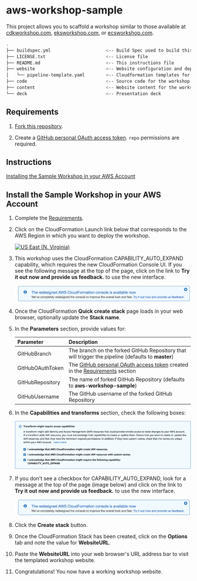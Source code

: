 # aws-workshop-sample

This project allows you to scaffold a workshop similar to those available at [cdkworkshop.com](https://cdkworkshop.com/), [eksworkshop.com](https://eksworkshop.com/), or [ecsworkshop.com](https://ecsworkshop.com/).

```bash
.
├── buildspec.yml                     <-- Build Spec used to build this project in CodeBuild
├── LICENSE.txt                       <-- License file
├── README.md                         <-- This instructions file
├── website                           <-- Website configuration and deployment
│   └── pipeline-template.yaml        <-- Cloudformation templates for CodePipeline
├── code                              <-- Source code for the workshop
├── content                           <-- Website content for the workshop
└── deck                              <-- Presentation deck
```

## Requirements

1. [Fork this repository](https://help.github.com/articles/fork-a-repo/).

2. Create a [GitHub personal OAuth access token](https://help.github.com/articles/creating-a-personal-access-token-for-the-command-line/).  `repo` permissions are required.

## Instructions

[Installing the Sample Workshop in your AWS Account](#installing-the-sample-workshop-in-your-aws-account)

## Install the Sample Workshop in your AWS Account

1. Complete the [Requirements](#requirements).

1. Click on the CloudFormation Launch link below that corresponds to the AWS Region in which you want to deploy the workshop.

    [![US East (N. Virginia)](https://samdengler.github.io/cloudformation-launch-stack-button-svg/images/us-east-1.svg)](https://console.aws.amazon.com/cloudformation/home?region=us-east-1#/stacks/create/review?stackName=aws-workshop-sample&templateURL=https://s3.amazonaws.com/aws-workshop-sample-us-east-1/pipeline-template.yaml&param_GitHubBranch=master&param_GitHubRepository=aws-workshop-sample)      


1. This workshop uses the CloudFormation CAPABILITY_AUTO_EXPAND capability, which requires the new CloudFormation Console UI.  If you see the following message at the top of the page, click on the link to **Try it out now and provide us feedback.** to use the new interface.

    ![CloudFormation New UI Dialog](images/cloudformation-new-ui-dialog.png)

1. Once the CloudFormation **Quick create stack** page loads in your web browser, optionally update the **Stack name**.

1. In the **Parameters** section, provide values for:

    | Parameter | Description |
    | --- | --- |
    | GitHubBranch | The branch on the forked GitHub Repository that will trigger the pipeline (defaults to **master**) |
    | GitHubOAuthToken | The [GitHub personal OAuth access token](https://help.github.com/articles/creating-a-personal-access-token-for-the-command-line/) created in the [Requirements](#requirements) section |
    | GitHubRepository | The name of forked GitHub Repository (defaults to **aws-workshop-sample**) |
    | GitHubUsername | The GitHub username of the forked GitHub Repository |

1. In the **Capabilities and transforms** section, check the following boxes:

    ![CloudFormation Capabilities](images/cloudformation-capabilities.png)

1. If you don’t see a checkbox for CAPABILITY_AUTO_EXPAND, look for a message at the top of the page (image below) and click on the link to **Try it out now and provide us feedback.** to use the new interface.

    ![CloudFormation New UI Dialog](images/cloudformation-new-ui-dialog.png)

1. Click the **Create stack** button.

1. Once the CloudFormation Stack has been created, click on the **Options** tab and note the value for **WebsiteURL**.

1. Paste the **WebsiteURL** into your web browser's URL address bar to visit the templated workshop website.

1. Congratulations!  You now have a working workshop website.
